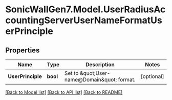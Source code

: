 # SonicWallGen7.Model.UserRadiusAccountingServerUserNameFormatUserPrinciple

## Properties

Name | Type | Description | Notes
------------ | ------------- | ------------- | -------------
**UserPrinciple** | **bool** | Set to \&quot;User-name@Domain\&quot; format. | [optional] 

[[Back to Model list]](../README.md#documentation-for-models) [[Back to API list]](../README.md#documentation-for-api-endpoints) [[Back to README]](../README.md)

